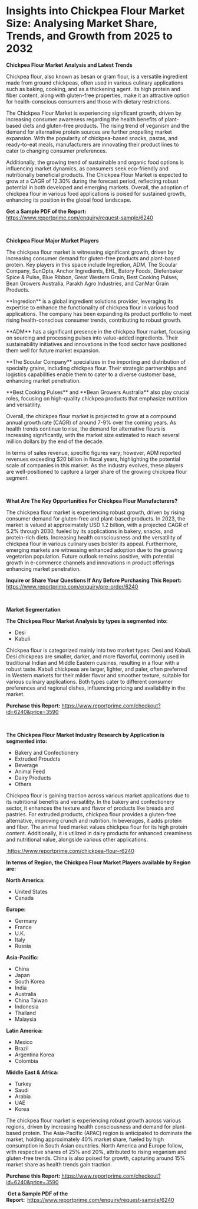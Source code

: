 <p><h1>Insights into Chickpea Flour Market Size: Analysing Market Share, Trends, and Growth from 2025 to 2032</h1></p><p><strong>Chickpea Flour Market Analysis and Latest Trends</strong></p>
<p><p>Chickpea flour, also known as besan or gram flour, is a versatile ingredient made from ground chickpeas, often used in various culinary applications such as baking, cooking, and as a thickening agent. Its high protein and fiber content, along with gluten-free properties, make it an attractive option for health-conscious consumers and those with dietary restrictions.</p><p>The Chickpea Flour Market is experiencing significant growth, driven by increasing consumer awareness regarding the health benefits of plant-based diets and gluten-free products. The rising trend of veganism and the demand for alternative protein sources are further propelling market expansion. With the popularity of chickpea-based snacks, pastas, and ready-to-eat meals, manufacturers are innovating their product lines to cater to changing consumer preferences.</p><p>Additionally, the growing trend of sustainable and organic food options is influencing market dynamics, as consumers seek eco-friendly and nutritionally beneficial products. The Chickpea Flour Market is expected to grow at a CAGR of 12.30% during the forecast period, reflecting robust potential in both developed and emerging markets. Overall, the adoption of chickpea flour in various food applications is poised for sustained growth, enhancing its position in the global food landscape.</p></p>
<p><strong>Get a Sample PDF of the Report:&nbsp;</strong> <a href="https://www.reportprime.com/enquiry/request-sample/6240?utm_campaign=4578&utm_medium=2&utm_source=Github&utm_content=ia&utm_term=15052025&utm_id=chickpea-flour">https://www.reportprime.com/enquiry/request-sample/6240</a></p>
<p>&nbsp;</p>
<p><strong>Chickpea Flour Major Market Players</strong></p>
<p><p>The chickpea flour market is witnessing significant growth, driven by increasing consumer demand for gluten-free products and plant-based protein. Key players in this space include Ingredion, ADM, The Scoular Company, SunOpta, Anchor Ingredients, EHL, Batory Foods, Diefenbaker Spice & Pulse, Blue Ribbon, Great Western Grain, Best Cooking Pulses, Bean Growers Australia, Parakh Agro Industries, and CanMar Grain Products.</p><p>**Ingredion** is a global ingredient solutions provider, leveraging its expertise to enhance the functionality of chickpea flour in various food applications. The company has been expanding its product portfolio to meet rising health-conscious consumer trends, contributing to robust growth.</p><p>**ADM** has a significant presence in the chickpea flour market, focusing on sourcing and processing pulses into value-added ingredients. Their sustainability initiatives and innovations in the food sector have positioned them well for future market expansion.</p><p>**The Scoular Company** specializes in the importing and distribution of specialty grains, including chickpea flour. Their strategic partnerships and logistics capabilities enable them to cater to a diverse customer base, enhancing market penetration.</p><p>**Best Cooking Pulses** and **Bean Growers Australia** also play crucial roles, focusing on high-quality chickpea products that emphasize nutrition and versatility.</p><p>Overall, the chickpea flour market is projected to grow at a compound annual growth rate (CAGR) of around 7-9% over the coming years. As health trends continue to rise, the demand for alternative flours is increasing significantly, with the market size estimated to reach several million dollars by the end of the decade.</p><p>In terms of sales revenue, specific figures vary; however, ADM reported revenues exceeding $20 billion in fiscal years, highlighting the potential scale of companies in this market. As the industry evolves, these players are well-positioned to capture a larger share of the growing chickpea flour segment.</p></p>
<p>&nbsp;</p>
<p><strong>What Are The Key Opportunities For Chickpea Flour Manufacturers?</strong></p>
<p><p>The chickpea flour market is experiencing robust growth, driven by rising consumer demand for gluten-free and plant-based products. In 2023, the market is valued at approximately USD 1.2 billion, with a projected CAGR of 5.2% through 2030, fueled by its applications in bakery, snacks, and protein-rich diets. Increasing health consciousness and the versatility of chickpea flour in various culinary uses bolster its appeal. Furthermore, emerging markets are witnessing enhanced adoption due to the growing vegetarian population. Future outlook remains positive, with potential growth in e-commerce channels and innovations in product offerings enhancing market penetration.</p></p>
<p><strong>Inquire or Share Your Questions If Any Before Purchasing This Report:</strong> <a href="https://www.reportprime.com/enquiry/pre-order/6240?utm_campaign=4578&utm_medium=2&utm_source=Github&utm_content=ia&utm_term=15052025&utm_id=chickpea-flour">https://www.reportprime.com/enquiry/pre-order/6240</a></p>
<p>&nbsp;</p>
<p><strong>Market Segmentation</strong></p>
<p><strong>The Chickpea Flour Market Analysis by types is segmented into:</strong></p>
<p><ul><li>Desi</li><li>Kabuli</li></ul></p>
<p><p>Chickpea flour is categorized mainly into two market types: Desi and Kabuli. Desi chickpeas are smaller, darker, and more flavorful, commonly used in traditional Indian and Middle Eastern cuisines, resulting in a flour with a robust taste. Kabuli chickpeas are larger, lighter, and paler, often preferred in Western markets for their milder flavor and smoother texture, suitable for various culinary applications. Both types cater to different consumer preferences and regional dishes, influencing pricing and availability in the market.</p></p>
<p><strong>Purchase this Report:&nbsp;</strong><a href="https://www.reportprime.com/checkout?id=6240&price=3590&utm_campaign=4578&utm_medium=2&utm_source=Github&utm_content=ia&utm_term=15052025&utm_id=chickpea-flour">https://www.reportprime.com/checkout?id=6240&price=3590</a></p>
<p>&nbsp;</p>
<p><strong>The Chickpea Flour Market Industry Research by Application is segmented into:</strong></p>
<p><ul><li>Bakery and Confectionery</li><li>Extruded Proudcts</li><li>Beverage</li><li>Animal Feed</li><li>Dairy Products</li><li>Others</li></ul></p>
<p><p>Chickpea flour is gaining traction across various market applications due to its nutritional benefits and versatility. In the bakery and confectionery sector, it enhances the texture and flavor of products like breads and pastries. For extruded products, chickpea flour provides a gluten-free alternative, improving crunch and nutrition. In beverages, it adds protein and fiber. The animal feed market values chickpea flour for its high protein content. Additionally, it is utilized in dairy products for enhanced creaminess and nutritional value, alongside various other applications.</p></p>
<p><a href="https://www.reportprime.com/chickpea-flour-r6240?utm_campaign=4578&utm_medium=2&utm_source=Github&utm_content=ia&utm_term=15052025&utm_id=chickpea-flour">&nbsp;https://www.reportprime.com/chickpea-flour-r6240</a></p>
<p><strong>In terms of Region, the Chickpea Flour Market Players available by Region are:</strong></p>
<p>
    <p> <strong> North America: </strong>
        <ul>
            <li>United States</li>
            <li>Canada</li>
        </ul>
        </p> 
    <p> <strong> Europe: </strong>
        <ul>
            <li>Germany</li>
            <li>France</li>
            <li>U.K.</li>
            <li>Italy</li>
            <li>Russia</li>
        </ul>
        </p> 
    <p> <strong> Asia-Pacific: </strong>
        <ul>
            <li>China</li>
            <li>Japan</li>
            <li>South Korea</li>
            <li>India</li>
            <li>Australia</li>
            <li>China Taiwan</li>
            <li>Indonesia</li>
            <li>Thailand</li>
            <li>Malaysia</li>
        </ul>
        </p> 
    <p> <strong> Latin America: </strong>
        <ul>
            <li>Mexico</li>
            <li>Brazil</li>
            <li>Argentina Korea</li>
            <li>Colombia</li>
        </ul>
        </p> 
    <p> <strong> Middle East & Africa: </strong>
        <ul>
            <li>Turkey</li>
            <li>Saudi</li>
            <li>Arabia</li>
            <li>UAE</li>
            <li>Korea</li>
        </ul>
    </p>
    </p>
<p><p>The chickpea flour market is experiencing robust growth across various regions, driven by increasing health consciousness and demand for plant-based protein. The Asia-Pacific (APAC) region is anticipated to dominate the market, holding approximately 40% market share, fueled by high consumption in South Asian countries. North America and Europe follow, with respective shares of 25% and 20%, attributed to rising veganism and gluten-free trends. China is also poised for growth, capturing around 15% market share as health trends gain traction.</p></p>
<p><strong>Purchase this Report: </strong><a href="https://www.reportprime.com/checkout?id=6240&price=3590&utm_campaign=4578&utm_medium=2&utm_source=Github&utm_content=ia&utm_term=15052025&utm_id=chickpea-flour">https://www.reportprime.com/checkout?id=6240&price=3590</a></p>
<p>&nbsp;<strong>Get a Sample PDF of the Report:&nbsp;&nbsp;</strong><a href="https://www.reportprime.com/enquiry/request-sample/6240?utm_campaign=4578&utm_medium=2&utm_source=Github&utm_content=ia&utm_term=15052025&utm_id=chickpea-flour">https://www.reportprime.com/enquiry/request-sample/6240</a></p>
<p><strong></strong></p>
<p><p></p><p></p><p></p></p>